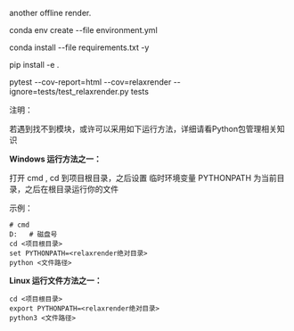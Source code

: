 another offline render.


conda env create --file environment.yml

conda install --file requirements.txt -y

pip install -e .

pytest --cov-report=html --cov=relaxrender --ignore=tests/test_relaxrender.py tests



注明：

若遇到找不到模块，或许可以采用如下运行方法，详细请看Python包管理相关知识

**Windows 运行方法之一：**

打开 cmd , cd 到项目根目录，之后设置 临时环境变量 PYTHONPATH 为当前目录，之后在根目录运行你的文件

示例：

```
# cmd
D:   # 磁盘号
cd <项目根目录>
set PYTHONPATH=<relaxrender绝对目录>
python <文件路径>
```

**Linux 运行文件方法之一：**

```
cd <项目根目录>
export PYTHONPATH=<relaxrender绝对目录>
python3 <文件路径>
```


